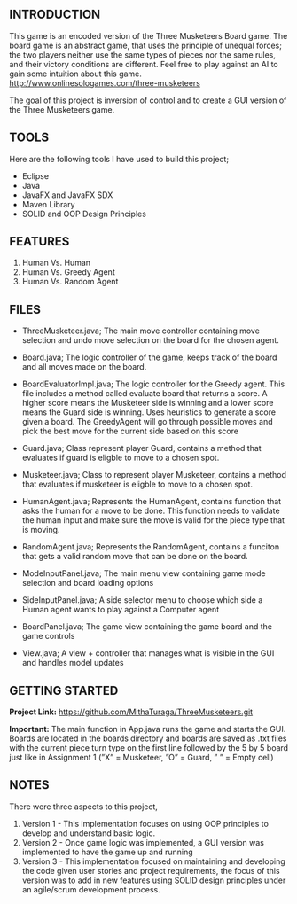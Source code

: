 INTRODUCTION
----------------------------------------------------------------

This game is an encoded version of the Three Musketeers Board game. The board game is an abstract game, that uses the principle of unequal forces; 
the two players neither use the same types of pieces nor the same rules, and their victory conditions are different. Feel free to play against an AI to gain some intuition
about this game. http://www.onlinesologames.com/three-musketeers

The goal of this project is inversion of control and to create a GUI version of the Three Musketeers game. 


TOOLS 
----------------------------------------------------------------
Here are the following tools I have used to build this project; 

* Eclipse
* Java
* JavaFX and JavaFX SDX
* Maven Library
* SOLID and OOP Design Principles 


FEATURES 
-----------------------------------------------------------------
1) Human Vs. Human
2) Human Vs. Greedy Agent 
3) Human Vs. Random Agent 


FILES
------------------------------------------------------------------

- ThreeMusketeer.java; The main move controller containing move selection and undo move selection on the board for the chosen agent. 
  
- Board.java; The logic controller of the game, keeps track of the board and all moves made on the board. 

- BoardEvaluatorImpl.java; The logic controller for the Greedy agent. This file includes a method called evaluate board that returns a score. A higher
score means the Musketeer side is winning and a lower score means the Guard side is winning. Uses heuristics to generate a score given a board. The GreedyAgent will go through possible
moves and pick the best move for the current side based on this score

- Guard.java; Class represent player Guard, contains a method that evaluates if guard is eligble to move to a chosen spot. 

- Musketeer.java; Class to represent player Musketeer, contains a method that evaluates if musketeer is eligble to move to a chosen spot. 

- HumanAgent.java; Represents the HumanAgent, contains function that asks the human for a move to be done. This function needs to validate the human input and
make sure the move is valid for the piece type that is moving.

- RandomAgent.java; Represents the RandomAgent, contains a funciton that gets a valid random move that can be done on the board.

- ModeInputPanel.java; The main menu view containing game mode selection and board loading options

- SideInputPanel.java; A side selector menu to choose which side a Human agent wants to play against a Computer agent

- BoardPanel.java; The game view containing the game board and the game controls

- View.java; A view + controller that manages what is visible in the GUI and handles model updates


GETTING STARTED
---------------------------------------------------------------

**Project Link:** https://github.com/MithaTuraga/ThreeMusketeers.git

**Important:** The main function in App.java runs the game and starts the GUI. Boards are located in the boards directory
and boards are saved as .txt files with the current piece turn type on the first line followed by the 5 by 5
board just like in Assignment 1 (”X” = Musketeer, ”O” = Guard, ” ” = Empty cell)



NOTES 
--------------------------------------------------------------
There were three aspects to this project,

1) Version 1 - This implementation focuses on using OOP principles to develop and understand basic logic. 
2) Version 2 - Once game logic was implemented, a GUI version was implemented to have the game up and running
3) Version 3 - This implementation focused on maintaining and developing the code given user stories and project requirements, the focus of this version was to add in new features using SOLID design principles under an agile/scrum development process. 
